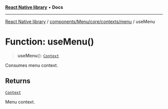 [**React Native library**](../../../../../../index.md) • **Docs**

***

[React Native library](../../../../../../modules.md) / [components/Menu/core/contexts/menu](../index.md) / useMenu

# Function: useMenu()

> **useMenu**(): [`Context`](../interfaces/Context.md)

Consumes menu context.

## Returns

[`Context`](../interfaces/Context.md)

Menu context.

